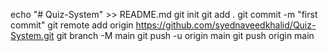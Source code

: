 echo "# Quiz-System" >> README.md
git init
git add .
git commit -m "first commit"
git remote add origin https://github.com/syednaveedkhalid/Quiz-System.git
git branch -M main
git push -u origin main
git push origin main
